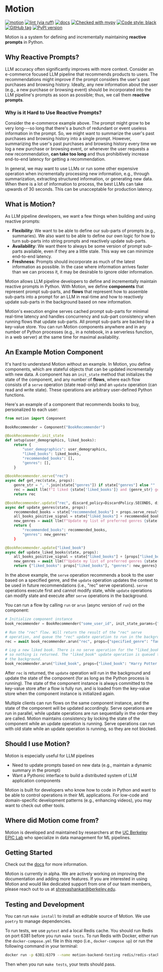 # Motion

[![motion](https://github.com/dm4ml/motion/workflows/motion/badge.svg)](https://github.com/dm4ml/motion/actions?query=workflow:"motion")
[![lint (via ruff)](https://github.com/dm4ml/motion/workflows/lint/badge.svg)](https://github.com/dm4ml/motion/actions?query=workflow:"lint")
[![docs](https://github.com/dm4ml/motion/workflows/docs/badge.svg)](https://github.com/dm4ml/motion/actions?query=workflow:"docs")
[![Checked with mypy](http://www.mypy-lang.org/static/mypy_badge.svg)](http://mypy-lang.org/)
[![Code style: black](https://img.shields.io/badge/code%20style-black-000000.svg)](https://github.com/psf/black)
[![GitHub tag](https://img.shields.io/github/tag/dm4ml/motion?include_prereleases=&sort=semver&color=blue)](https://github.com/dm4ml/motion/releases/)
[![PyPI version](https://badge.fury.io/py/motion-python.svg?branch=main&kill_cache=1)](https://badge.fury.io/py/motion-python)

Motion is a system for defining and incrementally maintaining **reactive prompts** in Python.

## Why Reactive Prompts?

LLM accuracy often significantly improves with more context. Consider an e-commerce focused LLM pipeline that recommends products to users. The recommendations might improve if the prompt considers the user's past purchases and browsing history. Ideally, any new information about the user (e.g., a new purchase or browsing event) should be incorporated into the LLM pipeline's prompts as soon as possible; thus, we call them **reactive prompts**.

### Why is it Hard to Use Reactive Prompts?

Consider the e-commerce example above. The prompt might grow to be very long---so long that there's a bunch of redundant or event useless information in the prompt. So, we might want to summarize the user's past purchases and browsing history into a single prompt. However, summarizing the user's past purchases and browsing history every time we log a new purchase or browsing event, or whenever the user requests a new recommendation, **can take too long** and thus prohibitively increase end-to-end latency for getting a recommendation.

In general, we may want to use LLMs or run some other expensive operation when incrementally processing new information, e.g., through summarization, extracting structured information, or generating new data. When there is a lot of information to process, the best LLMs can take upwards of 30 seconds. This can be unacceptable for production latency.

## What is Motion?

As LLM pipeline developers, we want a few things when building and using reactive prompts:

- **Flexibility**: We want to be able to define our sub-parts of prompts (e.g., summaries). We also want to be able to define our own logic for how to turn sub-parts into string prompts and reactively update sub-parts.
- **Availability**: We want there to always be some version of prompt sub-parts available, even if they are a little stale. This way we can minimize end-to-end latency.
- **Freshness**: Prompts should incorporate as much of the latest information as possible. In the case where information arrives faster than we can process it, it may be desirable to ignore older information.

Motion allows LLM pipeline developers to define and incrementally maintain reactive prompts in Python. With Motion, we define **components** that represent prompt sub-parts, and **flows** that represent how to assemble sub-parts into a prompt for an LLM in real-time and how to reactively update sub-parts in the background based on new information.

Motion's execution engine serves cached prompt sub-parts for minimal real-time latency and handles concurrency and sub-part consistency when running flows that update sub-parts. All prompt sub-parts are backed by a key-value store. You can run Motion components anywhere and in any number of Python processes (e.g., in a notebook, in a serverless function, in a web server) at the same time for maximal availability.

## An Example Motion Component

It's hard to understand Motion without an example. In Motion, you define components, which are stateful objects that can be updated incrementally with new data. A component has an `init_state` method that initializes the state of the component, and any number of **flows**, where each flow consists of a `serve` operation (state read-only) and an `update` operation (can read and write state). These operations are arbitrary user-defined Python functions.

Here's an example of a component that recommends books to buy, personalized to each user:

```python
from motion import Component

BookRecommender = Component("BookRecommender")

@BookRecommender.init_state
def setup(user_demographics, liked_books):
    return {
        "user_demographics": user_demographics,
        "liked_books": liked_books,
        "recommended_books": [],
        "genres": [],
    }

@BookRecommender.serve("rec")
async def get_rec(state, props):
    genre_str = ", ".join(state["genres"]) if state["genres"] else ""
    rec = await llm(f"I liked {state['liked_books']} and {genre_str} genres. What book would you recommend me to read in the {props['specified_genre']} genre?")
    return rec

@BookRecommender.update("rec", discard_policy=DiscardPolicy.SECONDS, discard_after=86400) # If the update wasn't processed within 24 hours (due to backpressure), discard it
async def update_genres(state, props):
    recommended_books = state["recommended_books"] + props.serve_result
    all_books_positive_signal = state["liked_books"] + recommended_books
    new_genres = await llm(f"Update my list of preferred genres {state['genres']} based on my book collection: {all_books_positive_signal}")
    return {
        "recommended_books": recommended_books,
        "genres": new_genres"
    }

@BookRecommender.update("liked_book")
async def update_liked_books(state, props):
    all_books_positive_signal = state["liked_books"] + [props["liked_book"]]
    new_genres = await llm(f"Update my list of preferred genres {state['genres']} based on my book collection: {all_books_positive_signal}")
    return {"liked_books": props["liked_books"], "genres": new_genres}
```

In the above example, the `serve` operation recommends a book to the user based on a specified genre, and the `update` operation updates the context to be used in future recommendations (i.e., "rec" serve operations). `serve` operations execute first and cannot modify state, while `update` operations can modify state and execute after `serve` operations in the background.

You can run a flow by calling `run` or `arun` (async version of `run`) on the component:

```python
# Initialize component instance
book_recommender = BookRecommender("some_user_id", init_state_params={"user_demographics": "some_user_demographics", "liked_books": ["book1", "book2"]})

# Run the "rec" flow. Will return the result of the "rec" serve
# operation, and queue the "rec" update operation to run in the background.
rec = await book_recommender.arun("rec", props={"specified_genre": "fantasy"})

# Log a new liked book. There is no serve operation for the "liked_book" flow,
# so nothing is returned. The "liked_book" update operation is queued to run in
# the background.
book_recommender.arun("liked_book", props={"liked_book": "Harry Potter and the Deathly Hallows"})
```

After `rec` is returned, the `update` operation will run in the background and update the state of the component (for as long as the Python process is running). The state of the component instance is always committed to the key-value store after a flow is fully run, and is loaded from the key-value store when the component instance is initialized again.

Multiple clients can run flows on the same component instance, and the state of the component will be updated accordingly. Serve operations are run in parallel, while update operations are run sequentially in the order they are called. Motion maintains consistency by locking the state of the component while an update operation is running. Serve operations can run with old state while an update operation is running, so they are not blocked.

## Should I use Motion?

Motion is especially useful for LLM pipelines

- Need to update prompts based on new data (e.g., maintain a dynamic summary in the prompt)
- Want a Pythonic interface to build a distributed system of LLM application components

Motion is built for developers who know how to code in Python and want to be able to control operations in their ML applications. For low-code and domain-specific development patterns (e.g., enhancing videos), you may want to check out other tools.

## Where did Motion come from?

Motion is developed and maintained by researchers at the [UC Berkeley EPIC Lab](https://epic.berkeley.edu) who specialize in data management for ML pipelines.

## Getting Started

Check out the [docs](https://dm4ml.github.io/motion/) for more information.

Motion is currently in alpha. We are actively working on improving the documentation and adding more features. If you are interested in using Motion and would like dedicated support from one of our team members, please reach out to us at [shreyashankar@berkeley.edu](mailto:shreyashankar@berkeley.edu).

## Testing and Development

You can run `make install` to install an editable source of Motion. We use `poetry` to manage dependencies.

To run tests, we use `pytest` and a local Redis cache. You should run Redis on port 6381 before you run `make tests`. To run Redis with Docker, either run the `docker-compose.yml` file in this repo (i.e., `docker-compose up`) or run the following command in your terminal:

```bash
docker run -p 6381:6379 --name motion-backend-testing redis/redis-stack-server:latest
```

Then when you run `make tests`, your tests should pass.
